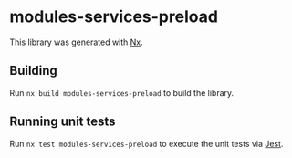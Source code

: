 # modules-services-preload

This library was generated with [Nx](https://nx.dev).

## Building

Run `nx build modules-services-preload` to build the library.

## Running unit tests

Run `nx test modules-services-preload` to execute the unit tests via [Jest](https://jestjs.io).
